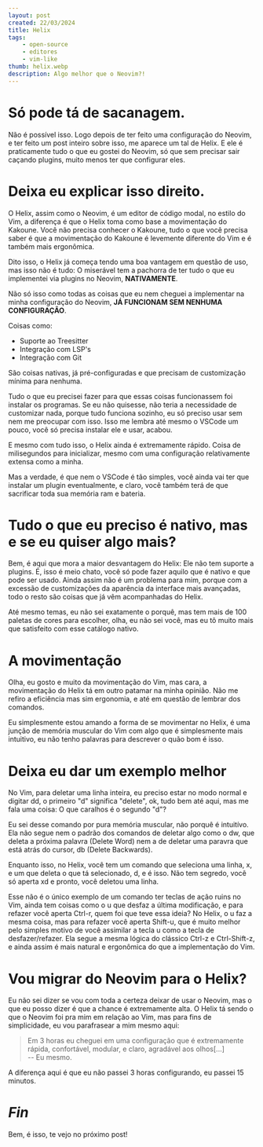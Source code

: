 ```yaml
---
layout: post
created: 22/03/2024
title: Helix
tags:
    - open-source
    - editores
    - vim-like
thumb: helix.webp
description: Algo melhor que o Neovim?!
---
```

<h1>Só pode tá de sacanagem.</h1> <p>Não é possível isso. Logo depois de ter
feito uma configuração do Neovim, e ter feito um post inteiro sobre isso, me
aparece um tal de Helix. E ele é praticamente tudo o que eu gostei do Neovim,
só que sem precisar sair caçando plugins, muito menos ter que configurar
eles.</p> <h1>Deixa eu explicar isso direito.</h1> <p>O Helix, assim como o
Neovim, é um editor de código modal, no estilo do Vim, a diferença é que o
Helix toma como base a movimentação do Kakoune. Você não precisa conhecer o
Kakoune, tudo o que você precisa saber é que a movimentação do Kakoune é
levemente diferente do Vim e é também mais ergonômica.</p> <p>Dito isso, o
Helix já começa tendo uma boa vantagem em questão de uso, mas isso não é tudo:
O miserável tem a pachorra de ter tudo o que eu implementei via plugins no
Neovim, <strong>NATIVAMENTE</strong>.</p> <p>Não só isso como todas as coisas
que eu nem cheguei a implementar na minha configuração do Neovim, <strong>JÁ
    FUNCIONAM SEM NENHUMA CONFIGURAÇÃO</strong>.</p> <p>Coisas como:</p> <ul>
    <li>Suporte ao Treesitter</li> <li>Integração com LSP's</li> <li>Integração
      com Git</li> </ul> <p>São coisas nativas, já pré-configuradas e que
  precisam de customização mínima para nenhuma.</p> <p>Tudo o que eu precisei
  fazer para que essas coisas funcionassem foi instalar os programas. Se eu não
  quisesse, não teria a necessidade de customizar nada, porque tudo funciona
  sozinho, eu só preciso usar sem nem me preocupar com isso. Isso me lembra até
  mesmo o VSCode um pouco, você só precisa instalar ele e usar, acabou.</p>
  <p>E mesmo com tudo isso, o Helix ainda é extremamente rápido. Coisa de
  milisegundos para inicializar, mesmo com uma configuração relativamente
  extensa como a minha.</p> <p>Mas a verdade, é que nem o VSCode é tão simples,
  você ainda vai ter que instalar um plugin eventualmente, e claro, você também
  terá de que sacrificar toda sua memória ram e bateria.</p> <h1>Tudo o que eu
  preciso é nativo, mas e se eu quiser algo mais?</h1> <p>Bem, é aqui que mora
a maior desvantagem do Helix: Ele não tem suporte a plugins. É, isso é meio
chato, você só pode fazer aquilo que é nativo e que pode ser usado. Ainda assim
não é um problema para mim, porque com a excessão de customizações da aparência
da interface mais avançadas, todo o resto são coisas que já vêm acompanhadas do
Helix.</p> <p>Até mesmo temas, eu não sei exatamente o porquê, mas tem mais de
100 paletas de cores para escolher, olha, eu não sei você, mas eu tô muito mais
que satisfeito com esse catálogo nativo.</p> <h1>A movimentação</h1> <p>Olha,
eu gosto e muito da movimentação do Vim, mas cara, a movimentação do Helix tá
em outro patamar na minha opinião. Não me refiro a eficiência mas sim
ergonomia, e até em questão de lembrar dos comandos.</p> <p>Eu simplesmente
estou amando a forma de se movimentar no Helix, é uma junção de memória
muscular do Vim com algo que é simplesmente mais intuitivo, eu não tenho
palavras para descrever o quão bom é isso.</p> <h1>Deixa eu dar um exemplo
melhor</h1> <p>No Vim, para deletar uma linha inteira, eu preciso estar no modo
normal e digitar dd, o primeiro "d" significa "delete", ok, tudo bem até aqui,
mas me fala uma coisa: O que caralhos é o segundo "d"?</p> <p>Eu sei desse
comando por pura memória muscular, não porquê é intuitívo. Ela não segue nem o
padrão dos comandos de deletar algo como o dw, que deleta a próxima palavra
(Delete Word) nem a de deletar uma paravra que está atrás do cursor, db (Delete
Backwards).</p> <p>Enquanto isso, no Helix, você tem um comando que seleciona
uma linha, x, e um que deleta o que tá selecionado, d, e é isso. Não tem
segredo, você só aperta xd e pronto, você deletou uma linha.</p> <p>Esse não é
o único exemplo de um comando ter teclas de ação ruins no Vim, ainda tem coisas
como o u que desfaz a última modificação, e para refazer você aperta Ctrl-r,
quem foi que teve essa ideia? No Helix, o u faz a mesma coisa, mas para refazer
você aperta Shift-u, que é muito melhor pelo simples motivo de você assimilar a
tecla u como a tecla de desfazer/refazer. Ela segue a mesma lógica do clássico
Ctrl-z e Ctrl-Shift-z, e ainda assim é mais natural e ergonômica do que a
implementação do Vim.</p> <h1>Vou migrar do Neovim para o Helix?</h1> <p>Eu não
sei dizer se vou com toda a certeza deixar de usar o Neovim, mas o que eu posso
dizer é que a chance é extremamente alta. O Helix tá sendo o que o Neovim foi
pra mim em relação ao Vim, mas para fins de simplicidade, eu vou parafrasear a
mim mesmo aqui:</p> <blockquote><p>Em 3 horas eu cheguei em uma configuração
que é extremamente rápida, confortável, modular, e claro, agradável aos
olhos[...]<br> -- Eu mesmo.</p> </blockquote> <p>A diferença aqui é que eu não
passei 3 horas configurando, eu passei 15 minutos.</p> <h1><em>Fin</em></h1>
<p>Bem, é isso, te vejo no próximo post!</p>
